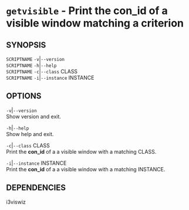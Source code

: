 # `getvisible` - Print the **con_id** of a visible window matching a criterion

SYNOPSIS
--------

`SCRIPTNAME` `-v`|`--version`   
`SCRIPTNAME` `-h`|`--help`   
`SCRIPTNAME` `-c`|`--class` CLASS   
`SCRIPTNAME` `-i`|`--instance` INSTANCE   

OPTIONS
-------

`-v`|`--version`  
Show version and exit.

`-h`|`--help`  
Show help and exit.

`-c`|`--class` CLASS  
Print the **con_id** of a  a visible window with a
matching CLASS.  

`-i`|`--instance` INSTANCE  
Print the **con_id** of a  a visible window with a
matching INSTANCE.  

DEPENDENCIES
------------

i3viswiz
